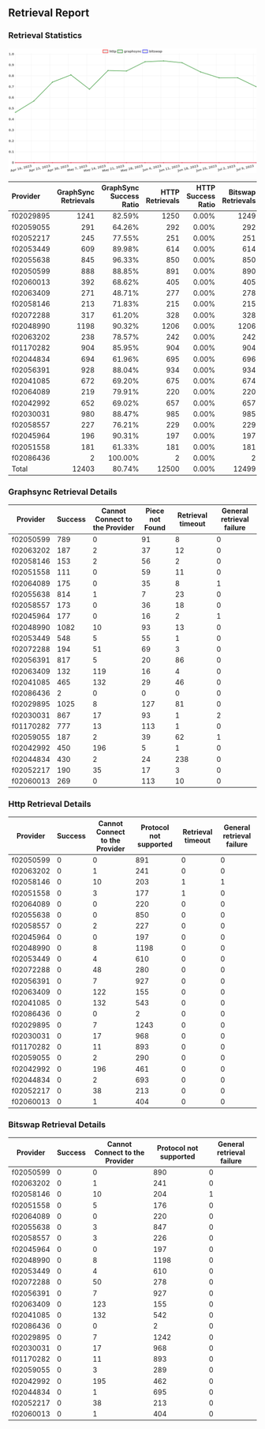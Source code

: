 ## Retrieval Report
### Retrieval Statistics
<img src="https://raw.githubusercontent.com/data-preservation-programs/filplus-checker-assets/main/filecoin-project/filecoin-plus-large-datasets/issues/1078/1689220689193.png"/>

| Provider  | GraphSync Retrievals | GraphSync Success Ratio | HTTP Retrievals | HTTP Success Ratio | Bitswap Retrievals | Bitswap Success Ratio |
| :-------- | -------------------: | ----------------------: | --------------: | -----------------: | -----------------: | --------------------: |
| f02029895 |                 1241 |                  82.59% |            1250 |              0.00% |               1249 |                 0.00% |
| f02059055 |                  291 |                  64.26% |             292 |              0.00% |                292 |                 0.00% |
| f02052217 |                  245 |                  77.55% |             251 |              0.00% |                251 |                 0.00% |
| f02053449 |                  609 |                  89.98% |             614 |              0.00% |                614 |                 0.00% |
| f02055638 |                  845 |                  96.33% |             850 |              0.00% |                850 |                 0.00% |
| f02050599 |                  888 |                  88.85% |             891 |              0.00% |                890 |                 0.00% |
| f02060013 |                  392 |                  68.62% |             405 |              0.00% |                405 |                 0.00% |
| f02063409 |                  271 |                  48.71% |             277 |              0.00% |                278 |                 0.00% |
| f02058146 |                  213 |                  71.83% |             215 |              0.00% |                215 |                 0.00% |
| f02072288 |                  317 |                  61.20% |             328 |              0.00% |                328 |                 0.00% |
| f02048990 |                 1198 |                  90.32% |            1206 |              0.00% |               1206 |                 0.00% |
| f02063202 |                  238 |                  78.57% |             242 |              0.00% |                242 |                 0.00% |
| f01170282 |                  904 |                  85.95% |             904 |              0.00% |                904 |                 0.00% |
| f02044834 |                  694 |                  61.96% |             695 |              0.00% |                696 |                 0.00% |
| f02056391 |                  928 |                  88.04% |             934 |              0.00% |                934 |                 0.00% |
| f02041085 |                  672 |                  69.20% |             675 |              0.00% |                674 |                 0.00% |
| f02064089 |                  219 |                  79.91% |             220 |              0.00% |                220 |                 0.00% |
| f02042992 |                  652 |                  69.02% |             657 |              0.00% |                657 |                 0.00% |
| f02030031 |                  980 |                  88.47% |             985 |              0.00% |                985 |                 0.00% |
| f02058557 |                  227 |                  76.21% |             229 |              0.00% |                229 |                 0.00% |
| f02045964 |                  196 |                  90.31% |             197 |              0.00% |                197 |                 0.00% |
| f02051558 |                  181 |                  61.33% |             181 |              0.00% |                181 |                 0.00% |
| f02086436 |                    2 |                 100.00% |               2 |              0.00% |                  2 |                 0.00% |
| Total     |                12403 |                  80.74% |           12500 |              0.00% |              12499 |                 0.00% |

### Graphsync Retrieval Details
| Provider  | Success | Cannot Connect to the Provider | Piece not Found | Retrieval timeout | General retrieval failure |
| --------- | ------- | ------------------------------ | --------------- | ----------------- | ------------------------- |
| f02050599 | 789     | 0                              | 91              | 8                 | 0                         |
| f02063202 | 187     | 2                              | 37              | 12                | 0                         |
| f02058146 | 153     | 2                              | 56              | 2                 | 0                         |
| f02051558 | 111     | 0                              | 59              | 11                | 0                         |
| f02064089 | 175     | 0                              | 35              | 8                 | 1                         |
| f02055638 | 814     | 1                              | 7               | 23                | 0                         |
| f02058557 | 173     | 0                              | 36              | 18                | 0                         |
| f02045964 | 177     | 0                              | 16              | 2                 | 1                         |
| f02048990 | 1082    | 10                             | 93              | 13                | 0                         |
| f02053449 | 548     | 5                              | 55              | 1                 | 0                         |
| f02072288 | 194     | 51                             | 69              | 3                 | 0                         |
| f02056391 | 817     | 5                              | 20              | 86                | 0                         |
| f02063409 | 132     | 119                            | 16              | 4                 | 0                         |
| f02041085 | 465     | 132                            | 29              | 46                | 0                         |
| f02086436 | 2       | 0                              | 0               | 0                 | 0                         |
| f02029895 | 1025    | 8                              | 127             | 81                | 0                         |
| f02030031 | 867     | 17                             | 93              | 1                 | 2                         |
| f01170282 | 777     | 13                             | 113             | 1                 | 0                         |
| f02059055 | 187     | 2                              | 39              | 62                | 1                         |
| f02042992 | 450     | 196                            | 5               | 1                 | 0                         |
| f02044834 | 430     | 2                              | 24              | 238               | 0                         |
| f02052217 | 190     | 35                             | 17              | 3                 | 0                         |
| f02060013 | 269     | 0                              | 113             | 10                | 0                         |

### Http Retrieval Details
| Provider  | Success | Cannot Connect to the Provider | Protocol not supported | Retrieval timeout | General retrieval failure |
| --------- | ------- | ------------------------------ | ---------------------- | ----------------- | ------------------------- |
| f02050599 | 0       | 0                              | 891                    | 0                 | 0                         |
| f02063202 | 0       | 1                              | 241                    | 0                 | 0                         |
| f02058146 | 0       | 10                             | 203                    | 1                 | 1                         |
| f02051558 | 0       | 3                              | 177                    | 1                 | 0                         |
| f02064089 | 0       | 0                              | 220                    | 0                 | 0                         |
| f02055638 | 0       | 0                              | 850                    | 0                 | 0                         |
| f02058557 | 0       | 2                              | 227                    | 0                 | 0                         |
| f02045964 | 0       | 0                              | 197                    | 0                 | 0                         |
| f02048990 | 0       | 8                              | 1198                   | 0                 | 0                         |
| f02053449 | 0       | 4                              | 610                    | 0                 | 0                         |
| f02072288 | 0       | 48                             | 280                    | 0                 | 0                         |
| f02056391 | 0       | 7                              | 927                    | 0                 | 0                         |
| f02063409 | 0       | 122                            | 155                    | 0                 | 0                         |
| f02041085 | 0       | 132                            | 543                    | 0                 | 0                         |
| f02086436 | 0       | 0                              | 2                      | 0                 | 0                         |
| f02029895 | 0       | 7                              | 1243                   | 0                 | 0                         |
| f02030031 | 0       | 17                             | 968                    | 0                 | 0                         |
| f01170282 | 0       | 11                             | 893                    | 0                 | 0                         |
| f02059055 | 0       | 2                              | 290                    | 0                 | 0                         |
| f02042992 | 0       | 196                            | 461                    | 0                 | 0                         |
| f02044834 | 0       | 2                              | 693                    | 0                 | 0                         |
| f02052217 | 0       | 38                             | 213                    | 0                 | 0                         |
| f02060013 | 0       | 1                              | 404                    | 0                 | 0                         |

### Bitswap Retrieval Details
| Provider  | Success | Cannot Connect to the Provider | Protocol not supported | General retrieval failure |
| --------- | ------- | ------------------------------ | ---------------------- | ------------------------- |
| f02050599 | 0       | 0                              | 890                    | 0                         |
| f02063202 | 0       | 1                              | 241                    | 0                         |
| f02058146 | 0       | 10                             | 204                    | 1                         |
| f02051558 | 0       | 5                              | 176                    | 0                         |
| f02064089 | 0       | 0                              | 220                    | 0                         |
| f02055638 | 0       | 3                              | 847                    | 0                         |
| f02058557 | 0       | 3                              | 226                    | 0                         |
| f02045964 | 0       | 0                              | 197                    | 0                         |
| f02048990 | 0       | 8                              | 1198                   | 0                         |
| f02053449 | 0       | 4                              | 610                    | 0                         |
| f02072288 | 0       | 50                             | 278                    | 0                         |
| f02056391 | 0       | 7                              | 927                    | 0                         |
| f02063409 | 0       | 123                            | 155                    | 0                         |
| f02041085 | 0       | 132                            | 542                    | 0                         |
| f02086436 | 0       | 0                              | 2                      | 0                         |
| f02029895 | 0       | 7                              | 1242                   | 0                         |
| f02030031 | 0       | 17                             | 968                    | 0                         |
| f01170282 | 0       | 11                             | 893                    | 0                         |
| f02059055 | 0       | 3                              | 289                    | 0                         |
| f02042992 | 0       | 195                            | 462                    | 0                         |
| f02044834 | 0       | 1                              | 695                    | 0                         |
| f02052217 | 0       | 38                             | 213                    | 0                         |
| f02060013 | 0       | 1                              | 404                    | 0                         |
